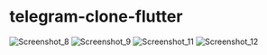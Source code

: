# telegram-clone-flutter


![Screenshot_8](https://user-images.githubusercontent.com/109268253/204838251-a8c53b89-95fb-40a9-88b2-088c77131fee.png)
![Screenshot_9](https://user-images.githubusercontent.com/109268253/204838263-195dbb09-ba68-4194-bff5-fe0350973937.png)
![Screenshot_11](https://user-images.githubusercontent.com/109268253/204838269-03f90102-a518-4df9-82bc-225674e1c5f2.png)
![Screenshot_12](https://user-images.githubusercontent.com/109268253/204838271-d4cf8ba9-6c78-4ad8-9eef-73ff216863d4.png)


